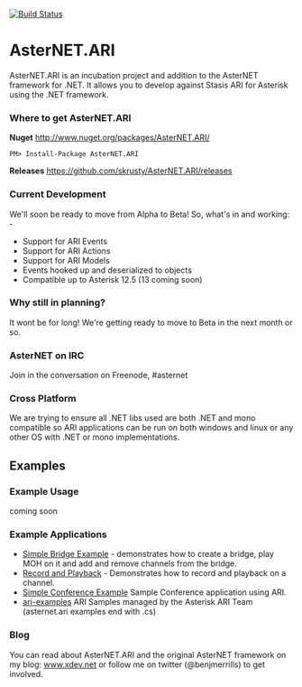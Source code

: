 [![Build Status](https://travis-ci.org/skrusty/AsterNET.ARI.svg?branch=master)](https://travis-ci.org/skrusty/AsterNET.ARI)

AsterNET.ARI
============

AsterNET.ARI is an incubation project and addition to the AsterNET framework for .NET. It allows you to develop against Stasis ARI for Asterisk using the .NET framework.

### Where to get AsterNET.ARI
**Nuget** http://www.nuget.org/packages/AsterNET.ARI/
```
PM> Install-Package AsterNET.ARI
```
**Releases** https://github.com/skrusty/AsterNET.ARI/releases

### Current Development
We'll soon be ready to move from Alpha to Beta! So, what's in and working: -
* Support for ARI Events
* Support for ARI Actions
* Support for ARI Models
* Events hooked up and deserialized to objects
* Compatible up to Asterisk 12.5 (13 coming soon)


### Why still in planning?
It wont be for long! We're getting ready to move to Beta in the next month or so.

### AsterNET on IRC
Join in the conversation on Freenode, #asternet

### Cross Platform
We are trying to ensure all .NET libs used are both .NET and mono compatible so ARI applications can be run on both windows and linux or any other OS with .NET or mono implementations.

## Examples

### Example Usage
coming soon

### Example Applications
* [Simple Bridge Example](https://github.com/skrusty/AsterNET.ARI/blob/master/AsterNET.ARI.SimpleBridge/Program.cs) - demonstrates how to create a bridge, play MOH on it and add and remove channels from the bridge.
* [Record and Playback](https://github.com/skrusty/AsterNET.ARI/blob/master/Sample-RecordAndPlayback/Program.cs) - Demonstrates how to record and playback on a channel.
* [Simple Conference Example](https://github.com/skrusty/AsterNET.ARI/blob/master/AsterNET.ARI.SimpleBridge/Program.cs) Sample Conference application using ARI.
* [ari-examples](https://github.com/asterisk/ari-examples)
ARI Samples managed by the Asterisk ARI Team (asternet.ari examples end with .cs)

### Blog
You can read about AsterNET.ARI and the original AsterNET framework on my blog: www.xdev.net or follow me on twitter (@benjmerrills) to get involved.
